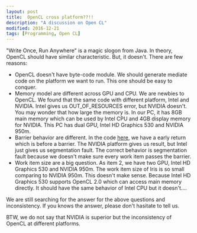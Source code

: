 ```yaml
---
layout: post
title:  OpenCL cross platform??!!
description: "A discussion on Open CL"
modified: 2016-12-21
tags: [Programming, Open CL]
---
```


"Write Once, Run Anywhere" is a magic slogon from Java. In theory, OpenCL should have similar characteristic. But, it doesn't. There are few reasons:

* OpenCL doesn't have byte-code module. We should generate mediate code on the platform we want to run. This one should be easy to conquer.
* Memory model are different across GPU and CPU. We are newbies to OpenCL. We found that the same code with different platform, Intel and NVIDIA. Intel gives us OUT_OF_RESOURCES error, but NVIDIA doesn't. You may wonder that how large the memory is. In our PC, it has 8GB main memory which can be used by Intel CPU and 4GB display memory for NVIDIA. This PC has dual GPU, Intel HD Graphics 530 and NVIDIA 950m.
* Barrier behavior are different. In the code [here](https://github.com/PyOCL/oclGA/blob/8ed20ea6a6233b5c08aa5afe59e9bfc9168b2b6a/evaluation/oclGA/cl/shuffler_chromosome.c#L263-L274), we have a early return which is before a barrier. The NVIDIA platform gives us result, but Intel just gives us segmentation fault. The correct behavior is segmentation fault because we doesn't make sure every work item passes the barrier.
* Work item size are a big question. As item 2, we have two GPU, Intel HD Graphics 530 and NVIDIA 950m. The work item size of Iris is so small comparing to NVIDIA 950m. This doesn't make sense. Because Intel HD Graphics 530 supports OpenCL 2.0 which can access main memory directly. It should have the same behavior of Intel CPU but it doesn't....

We are still searching for the answer for the above questions and inconsistency. If you knows the answer, please don't hasitate to tell us.

BTW, we do not say that NVIDIA is superior but the inconsistency of OpenCL at different platforms.